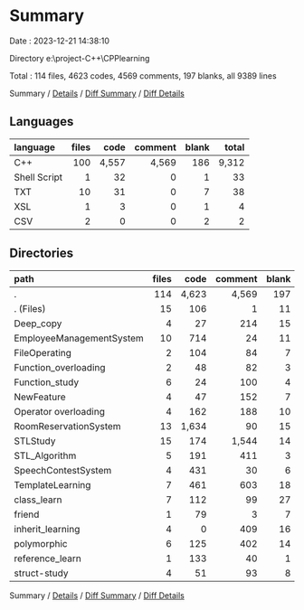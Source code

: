 # Summary

Date : 2023-12-21 14:38:10

Directory e:\\project-C++\\CPPlearning

Total : 114 files,  4623 codes, 4569 comments, 197 blanks, all 9389 lines

Summary / [Details](details.md) / [Diff Summary](diff.md) / [Diff Details](diff-details.md)

## Languages
| language | files | code | comment | blank | total |
| :--- | ---: | ---: | ---: | ---: | ---: |
| C++ | 100 | 4,557 | 4,569 | 186 | 9,312 |
| Shell Script | 1 | 32 | 0 | 1 | 33 |
| TXT | 10 | 31 | 0 | 7 | 38 |
| XSL | 1 | 3 | 0 | 1 | 4 |
| CSV | 2 | 0 | 0 | 2 | 2 |

## Directories
| path | files | code | comment | blank | total |
| :--- | ---: | ---: | ---: | ---: | ---: |
| . | 114 | 4,623 | 4,569 | 197 | 9,389 |
| . (Files) | 15 | 106 | 1 | 11 | 118 |
| Deep_copy | 4 | 27 | 214 | 15 | 256 |
| EmployeeManagementSystem | 10 | 714 | 24 | 11 | 749 |
| FileOperating | 2 | 104 | 84 | 7 | 195 |
| Function_overloading | 2 | 48 | 82 | 3 | 133 |
| Function_study | 6 | 24 | 100 | 4 | 128 |
| NewFeature | 4 | 47 | 152 | 7 | 206 |
| Operator overloading | 4 | 162 | 188 | 10 | 360 |
| RoomReservationSystem | 13 | 1,634 | 90 | 15 | 1,739 |
| STLStudy | 15 | 174 | 1,544 | 14 | 1,732 |
| STL_Algorithm | 5 | 191 | 411 | 3 | 605 |
| SpeechContestSystem | 4 | 431 | 30 | 6 | 467 |
| TemplateLearning | 7 | 461 | 603 | 18 | 1,082 |
| class_learn | 7 | 112 | 99 | 27 | 238 |
| friend | 1 | 79 | 3 | 7 | 89 |
| inherit_learning | 4 | 0 | 409 | 16 | 425 |
| polymorphic | 6 | 125 | 402 | 14 | 541 |
| reference_learn | 1 | 133 | 40 | 1 | 174 |
| struct-study | 4 | 51 | 93 | 8 | 152 |

Summary / [Details](details.md) / [Diff Summary](diff.md) / [Diff Details](diff-details.md)